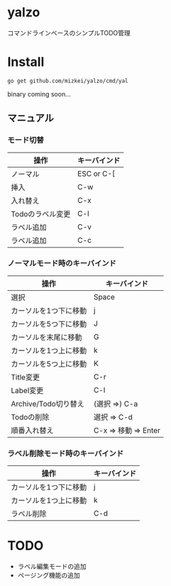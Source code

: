 # yalzo
コマンドラインベースのシンプルTODO管理

# Install

```
go get github.com/mizkei/yalzo/cmd/yal
```

binary coming soon...

## マニュアル

### モード切替
操作 | キーバインド
--- | ---
ノーマル | ESC or C-[
挿入 | C-w
入れ替え | C-x
Todoのラベル変更 | C-l
ラベル追加 | C-v
ラベル追加 | C-c

### ノーマルモード時のキーバインド
操作 | キーバインド
--- | ---
選択 | Space
カーソルを1つ下に移動 | j
カーソルを5つ下に移動 | J
カーソルを末尾に移動 | G
カーソルを1つ上に移動 | k
カーソルを5つ上に移動 | K
Title変更 | C-r
Label変更 | C-l
Archive/Todo切り替え| (選択 =>) C-a
Todoの削除 | 選択 => C-d
順番入れ替え | C-x => 移動 => Enter

### ラベル削除モード時のキーバインド
操作 | キーバインド
--- | ---
カーソルを1つ下に移動 | j
カーソルを1つ上に移動 | k
ラベル削除 | C-d

# TODO

- ラベル編集モードの追加
- ページング機能の追加

